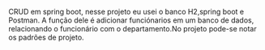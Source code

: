 CRUD em spring boot, nesse projeto eu usei o banco H2,spring boot e Postman. A função dele é adicionar funciónarios em
um banco de dados, relacionando o funcionário com o departamento.No projeto pode-se notar os padrões de projeto.